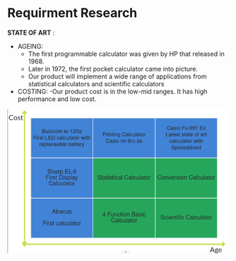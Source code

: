 # Requirment Research


**STATE OF ART** :

- AGEING:
  - The first programmable calculator was given by HP that released in 1968.
  - Later in 1972, the first pocket calculator came into picture.
  - Our product will implement a wide range of applications from statistical calculators and scientific calculators
- COSTING: 
  -Our product cost is in the low-mid ranges. It has high performance and low cost.
    
![4W1H](costandage.png)
